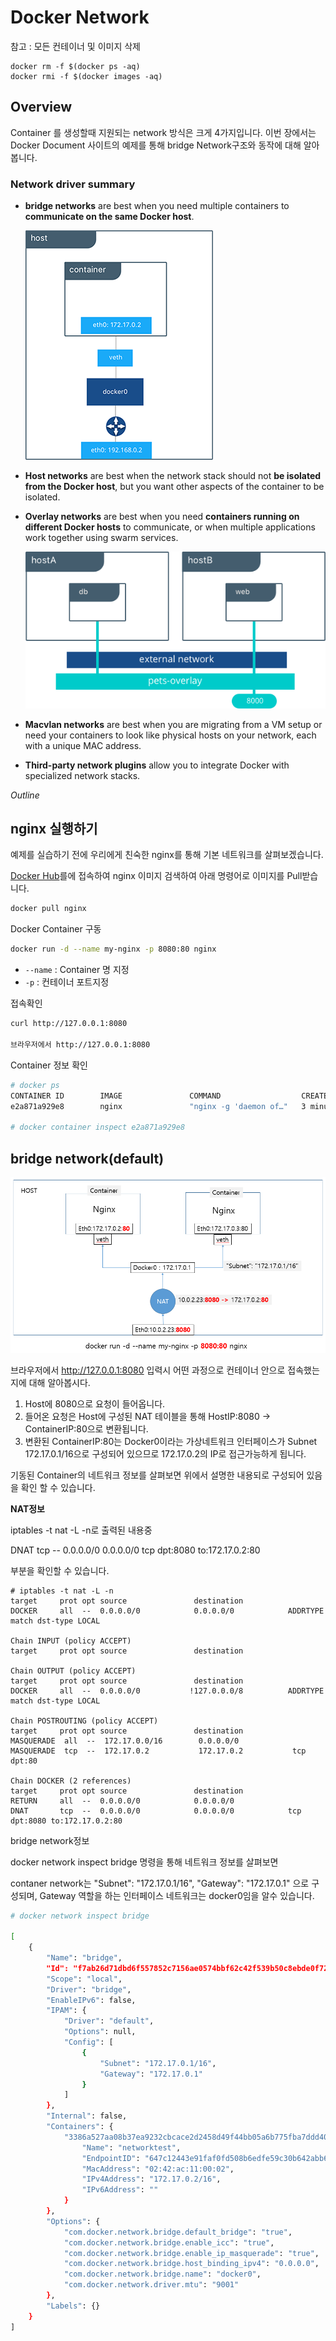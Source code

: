 # Docker Network

참고 : 모든 컨테이너 및 이미지 삭제

```
docker rm -f $(docker ps -aq)
docker rmi -f $(docker images -aq)
```



## Overview

Container 를 생성할때 지원되는 network 방식은 크게 4가지입니다. 이번 장에서는 Docker Document 사이트의 예제를 통해 bridge Network구조와 동작에 대해 알아봅니다. 

### Network driver summary

- **bridge networks** are best when you need multiple containers to **communicate on the same Docker host**.

  ![docker bridge network](./img/bridge1.png "docker bridge network")

- **Host networks** are best when the network stack should not **be isolated from the Docker host**, but you want other aspects of the container to be isolated.

- **Overlay networks** are best when you need **containers running on different Docker hosts** to communicate, or when multiple applications work together using swarm services.

  ![docker bridge network](./img/1nNoIXGkJiDax7l5g5GxH7nTzqrqzN7Y9aBZTaXoQ8Q=.png "docker bridge network")

- **Macvlan networks** are best when you are migrating from a VM setup or need your containers to look like physical hosts on your network, each with a unique MAC address.

- **Third-party network plugins** allow you to integrate Docker with specialized network stacks.

*Outline*



## nginx 실행하기

예제를 실습하기 전에 우리에게 친숙한 nginx를 통해 기본 네트워크를 살펴보겠습니다.

[Docker Hub](https://hub.docker.com/)를에 접속하여 nginx 이미지 검색하여 아래 명령어로 이미지를 Pull받습니다.

``` bash
docker pull nginx
```

Docker Container 구동

```bash
docker run -d --name my-nginx -p 8080:80 nginx
```

- `--name` : Container 명 지정
- `-p` : 컨테이너 포트지정

접속확인

```bash
curl http://127.0.0.1:8080

브라우저에서 http://127.0.0.1:8080
```

Container 정보 확인

```bash
# docker ps
CONTAINER ID        IMAGE               COMMAND                  CREATED             STATUS              PORTS                  NAMES
e2a871a929e8        nginx               "nginx -g 'daemon of…"   3 minutes ago       Up 3 minutes        0.0.0.0:8080->80/tcp   my-nginx

# docker container inspect e2a871a929e8
```





## bridge network(default)

![](./img/dockerNat.png)

브라우저에서 http://127.0.0.1:8080 입력시 어떤 과정으로 컨테이너 안으로 접속했는지에 대해 알아봅시다.

1. Host에 8080으로 요청이 들어옵니다.
2. 들어온 요청은 Host에 구성된 NAT 테이블을 통해 HostIP:8080 -> ContainerIP:80으로 변환됩니다.
3. 변환된 ContainerIP:80는 Docker0이라는 가상네트워크 인터페이스가 Subnet 172.17.0.1/16으로 구성되어 있으므로  172.17.0.2의 IP로 접근가능하게 됩니다.



기동된 Container의 네트워크 정보를 살펴보면 위에서 설명한 내용되로 구성되어 있음을 확인 할 수 있습니다.

**NAT정보**

iptables -t nat -L -n로 출력된 내용중 

DNAT       tcp  --  0.0.0.0/0            0.0.0.0/0            tcp dpt:8080 to:172.17.0.2:80

부분을 확인할 수 있습니다.

```
# iptables -t nat -L -n
target     prot opt source               destination         
DOCKER     all  --  0.0.0.0/0            0.0.0.0/0            ADDRTYPE match dst-type LOCAL

Chain INPUT (policy ACCEPT)
target     prot opt source               destination         

Chain OUTPUT (policy ACCEPT)
target     prot opt source               destination         
DOCKER     all  --  0.0.0.0/0           !127.0.0.0/8          ADDRTYPE match dst-type LOCAL

Chain POSTROUTING (policy ACCEPT)
target     prot opt source               destination         
MASQUERADE  all  --  172.17.0.0/16        0.0.0.0/0           
MASQUERADE  tcp  --  172.17.0.2           172.17.0.2           tcp dpt:80

Chain DOCKER (2 references)
target     prot opt source               destination         
RETURN     all  --  0.0.0.0/0            0.0.0.0/0           
DNAT       tcp  --  0.0.0.0/0            0.0.0.0/0            tcp dpt:8080 to:172.17.0.2:80
```

bridge network정보

docker network inspect bridge 명령을 통해 네트워크 정보를 살펴보면

contaner network는 "Subnet": "172.17.0.1/16", "Gateway": "172.17.0.1" 으로 구성되며, Gateway 역할을 하는 인터페이스 네트워크는 docker0임을 알수 있습니다.

``` bash
# docker network inspect bridge

[
    {
        "Name": "bridge",
        "Id": "f7ab26d71dbd6f557852c7156ae0574bbf62c42f539b50c8ebde0f728a253b6f",
        "Scope": "local",
        "Driver": "bridge",
        "EnableIPv6": false,
        "IPAM": {
            "Driver": "default",
            "Options": null,
            "Config": [
                {
                    "Subnet": "172.17.0.1/16",
                    "Gateway": "172.17.0.1"
                }
            ]
        },
        "Internal": false,
        "Containers": {
            "3386a527aa08b37ea9232cbcace2d2458d49f44bb05a6b775fba7ddd40d8f92c": {
                "Name": "networktest",
                "EndpointID": "647c12443e91faf0fd508b6edfe59c30b642abb60dfab890b4bdccee38750bc1",
                "MacAddress": "02:42:ac:11:00:02",
                "IPv4Address": "172.17.0.2/16",
                "IPv6Address": ""
            }
        },
        "Options": {
            "com.docker.network.bridge.default_bridge": "true",
            "com.docker.network.bridge.enable_icc": "true",
            "com.docker.network.bridge.enable_ip_masquerade": "true",
            "com.docker.network.bridge.host_binding_ipv4": "0.0.0.0",
            "com.docker.network.bridge.name": "docker0",
            "com.docker.network.driver.mtu": "9001"
        },
        "Labels": {}
    }
]
```






